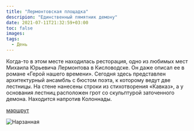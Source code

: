 ```yaml
---
title: "Лермонтовская площадка"
descripion: "Единственный пямятник демону"
date: 2021-07-11T21:32:59+03:00
toc: false
images:
tags:
  - День
---
```


Когда-то в этом месте находилась ресторация, одно из любимых мест Михаила Юрьевича Лермонтова в Кисловодске. Он даже описал ее в романе &laquo;Герой нашего времени&raquo;. Сегодня здесь представлен архитектурный ансамбль с бюстом поэта, к которому ведут две лестницы. На стене нанесены строки из стихотворения &laquo;Кавказ&raquo;, а у основания лестниц расположен грот со скульптурой заточенного демона. Находится напротив Колоннады.

  [маршрут](https://goo.gl/maps/V7MLzwVLU6zS32698)

  ![Нарзанная](/img/lermontovskaya-ploschadka-700x477.jpg)
